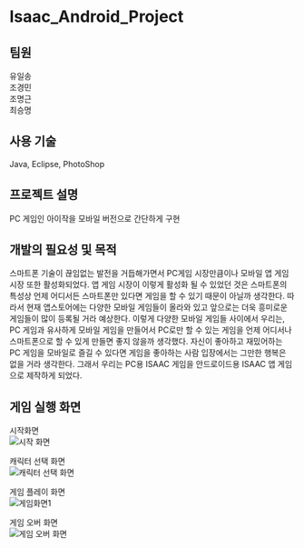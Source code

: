# Isaac_Android_Project

## 팀원   
유일송   
조경민   
조명근   
최승명   

## 사용 기술   
Java, Eclipse, PhotoShop   

## 프로젝트 설명   
PC 게임인 아이작을 모바일 버전으로 간단하게 구현   

## 개발의 필요성 및 목적   
스마트폰 기술이 끊임없는 발전을 거듭해가면서 PC게임 시장만큼이나 모바일 앱 게임 시장 또한 활성화되었다. 앱 게임 시장이 이렇게 활성화 될 수 있었던 것은 스마트폰의 특성상 언제 어디서든 스마트폰만 있다면 게임을 할 수 있기 때문이 아닐까 생각한다. 따라서 현재 앱스토어에는 다양한 모바일 게임들이 올라와 있고 앞으로는 더욱 흥미로운 게임들이 많이 등록될 거라 예상한다. 이렇게 다양한 모바일 게임들 사이에서 우리는, PC 게임과 유사하게 모바일 게임을 만들어서 PC로만 할 수 있는 게임을 언제 어디서나 스마트폰으로 할 수 있게 만들면 좋지 않을까 생각했다. 자신이 좋아하고 재밌어하는 PC 게임을 모바일로 즐길 수 있다면 게임을 좋아하는 사람 입장에서는 그만한 행복은 없을 거라 생각한다. 그래서 우리는 PC용 ISAAC 게임을 안드로이드용 ISAAC 앱 게임으로 제작하게 되었다.   

## 게임 실행 화면   
시작화면   
![시작 화면](https://user-images.githubusercontent.com/45002556/85574889-1995dc00-b672-11ea-9a2f-91f3e161ff25.jpg)   

캐릭터 선택 화면   
![캐릭터 선택 화면](https://user-images.githubusercontent.com/45002556/85575246-5bbf1d80-b672-11ea-9b66-b236c0be8218.jpg)

게임 플레이 화면   
![게임화면1](https://user-images.githubusercontent.com/45002556/85575349-72657480-b672-11ea-8f04-d45de9e21474.jpg)   

게임 오버 화면   
![게임 오버 화면](https://user-images.githubusercontent.com/45002556/85575422-814c2700-b672-11ea-8dc9-20e47f6b94ac.jpg)
